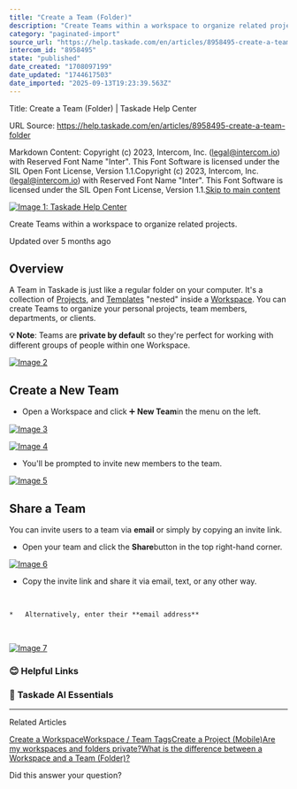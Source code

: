 ```yaml
---
title: "Create a Team (Folder)"
description: "Create Teams within a workspace to organize related projects."
category: "paginated-import"
source_url: "https://help.taskade.com/en/articles/8958495-create-a-team-folder"
intercom_id: "8958495"
state: "published"
date_created: "1708097199"
date_updated: "1744617503"
date_imported: "2025-09-13T19:23:39.563Z"
---
```


Title: Create a Team (Folder) | Taskade Help Center

URL Source: https://help.taskade.com/en/articles/8958495-create-a-team-folder

Markdown Content:
Copyright (c) 2023, Intercom, Inc. (legal@intercom.io) with Reserved Font Name "Inter". This Font Software is licensed under the SIL Open Font License, Version 1.1.Copyright (c) 2023, Intercom, Inc. (legal@intercom.io) with Reserved Font Name "Inter". This Font Software is licensed under the SIL Open Font License, Version 1.1.[Skip to main content](https://help.taskade.com/en/articles/8958495-create-a-team-folder#main-content)

[![Image 1: Taskade Help Center](https://downloads.intercomcdn.com/i/o/490280/d14603621e78c833c2d0e66f/2d1230f35f3009fff25b2989e93312a5.png)](https://help.taskade.com/en/)

Create Teams within a workspace to organize related projects.

Updated over 5 months ago

**Overview**
------------

A Team in Taskade is just like a regular folder on your computer. It's a collection of [Projects](https://help.taskade.com/en/articles/8958370-create-a-project), and [Templates](https://help.taskade.com/en/articles/8958393-create-use-templates) "nested" inside a [Workspace](https://help.taskade.com/en/articles/8958483-create-a-workspace). You can create Teams to organize your personal projects, team members, departments, or clients.

**💡 Note**: Teams are **private by defaul**t so they're perfect for working with different groups of people within one Workspace.

[![Image 2](https://downloads.intercomcdn.com/i/o/plyqw4hf/1473336587/616b84cc3ff87943248ba170d28b/team.jpg?expires=1757793600&signature=bd1d0bdecfda382d8317efc157ce664be016aec7f9bc5e86e9df9bbe718bf9e9&req=dSQgFcp9m4RXXvMW1HO4zbaJYODUsvwVaj45G9J5iEPNzJtR6VNAUO8lvZ7J%0A6KyVQR6qNMvrN%2BcCq5w%3D%0A)](https://downloads.intercomcdn.com/i/o/plyqw4hf/1473336587/616b84cc3ff87943248ba170d28b/team.jpg?expires=1757793600&signature=bd1d0bdecfda382d8317efc157ce664be016aec7f9bc5e86e9df9bbe718bf9e9&req=dSQgFcp9m4RXXvMW1HO4zbaJYODUsvwVaj45G9J5iEPNzJtR6VNAUO8lvZ7J%0A6KyVQR6qNMvrN%2BcCq5w%3D%0A)

**Create a New Team**
---------------------

*   Open a Workspace and click ➕ **New Team**in the menu on the left.

[![Image 3](https://downloads.intercomcdn.com/i/o/plyqw4hf/1473339590/114e8c4a0a67752fe223cc2e8c92/create-team-1.jpg?expires=1757793600&signature=fa4b5ec1e4bcd3020381842d219f02f495be4dcaa9d90da569a7c09cb1f6cba8&req=dSQgFcp9lIRWWfMW1HO4zZbRNvV5J%2FiWeHHB2ozCf6%2FOXH0MIL7KfN2oRhUG%0AgJcL08jtyX%2BJsTmRO5A%3D%0A)](https://downloads.intercomcdn.com/i/o/plyqw4hf/1473339590/114e8c4a0a67752fe223cc2e8c92/create-team-1.jpg?expires=1757793600&signature=fa4b5ec1e4bcd3020381842d219f02f495be4dcaa9d90da569a7c09cb1f6cba8&req=dSQgFcp9lIRWWfMW1HO4zZbRNvV5J%2FiWeHHB2ozCf6%2FOXH0MIL7KfN2oRhUG%0AgJcL08jtyX%2BJsTmRO5A%3D%0A)

[![Image 4](https://downloads.intercomcdn.com/i/o/plyqw4hf/1473340081/1452be558c4124d50c76e6cc6fe1/create-team-2.jpg?expires=1757793600&signature=4483664ce4cc341c1dea0adc0804ab60c86eac028cbdbf053a252eb289fa2429&req=dSQgFcp6nYFXWPMW1HO4zdslGOG7%2FUpTmK7iV9WnCKPJdV3kWzQQXWz8Lh8m%0AWJNGr%2Fk8zFV3X9Wgq4g%3D%0A)](https://downloads.intercomcdn.com/i/o/plyqw4hf/1473340081/1452be558c4124d50c76e6cc6fe1/create-team-2.jpg?expires=1757793600&signature=4483664ce4cc341c1dea0adc0804ab60c86eac028cbdbf053a252eb289fa2429&req=dSQgFcp6nYFXWPMW1HO4zdslGOG7%2FUpTmK7iV9WnCKPJdV3kWzQQXWz8Lh8m%0AWJNGr%2Fk8zFV3X9Wgq4g%3D%0A)

*   You'll be prompted to invite new members to the team.

[![Image 5](https://downloads.intercomcdn.com/i/o/plyqw4hf/1473340359/09a3df801439f1d9a55e5c979666/create-team-4.jpg?expires=1757793600&signature=efcea05309b0483c6240508122db7ef82318ce60a3fc2000e57b242ca22a01ea&req=dSQgFcp6nYJaUPMW1HO4zQHkMN5dHR9SDF07PaxHUMcRndymdWsFwUEJpEDm%0AIk02jl3Olmwv380d3W0%3D%0A)](https://downloads.intercomcdn.com/i/o/plyqw4hf/1473340359/09a3df801439f1d9a55e5c979666/create-team-4.jpg?expires=1757793600&signature=efcea05309b0483c6240508122db7ef82318ce60a3fc2000e57b242ca22a01ea&req=dSQgFcp6nYJaUPMW1HO4zQHkMN5dHR9SDF07PaxHUMcRndymdWsFwUEJpEDm%0AIk02jl3Olmwv380d3W0%3D%0A)

**Share a Team**
----------------

You can invite users to a team via **email** or simply by copying an invite link.

*   Open your team and click the **Share**button in the top right-hand corner.

[![Image 6](https://downloads.intercomcdn.com/i/o/plyqw4hf/1473341576/d26e4291a8e51c5c73fe304f2488/share-team.jpg?expires=1757793600&signature=7d3d577f9f67e911dd3b451b6929c9a704ea51a8ae4a3d8534f001a6e134228c&req=dSQgFcp6nIRYX%2FMW1HO4zemoLKty39jk8zQfiBmNn4uHPhIeFJvLep9ZZjrI%0AY5mfRwovcjhyxAJ894c%3D%0A)](https://downloads.intercomcdn.com/i/o/plyqw4hf/1473341576/d26e4291a8e51c5c73fe304f2488/share-team.jpg?expires=1757793600&signature=7d3d577f9f67e911dd3b451b6929c9a704ea51a8ae4a3d8534f001a6e134228c&req=dSQgFcp6nIRYX%2FMW1HO4zemoLKty39jk8zQfiBmNn4uHPhIeFJvLep9ZZjrI%0AY5mfRwovcjhyxAJ894c%3D%0A)

*   Copy the invite link and share it via email, text, or any other way.

​

    *   Alternatively, enter their **email address**

​

[![Image 7](https://downloads.intercomcdn.com/i/o/plyqw4hf/1473341917/848920926dc7f614ba1d4442b704/create-team-4.png?expires=1757793600&signature=61bafff67acaad826e9870f63f717260f09dab9e9a4ea257712cf4e214474006&req=dSQgFcp6nIheXvMW1HO4zSCZDs2YC5EVUNRpTpoEdEzzV4Yf%2BbiK0g0suRVE%0AfldOph3j392Y7w%2BJ7jM%3D%0A)](https://downloads.intercomcdn.com/i/o/plyqw4hf/1473341917/848920926dc7f614ba1d4442b704/create-team-4.png?expires=1757793600&signature=61bafff67acaad826e9870f63f717260f09dab9e9a4ea257712cf4e214474006&req=dSQgFcp6nIheXvMW1HO4zSCZDs2YC5EVUNRpTpoEdEzzV4Yf%2BbiK0g0suRVE%0AfldOph3j392Y7w%2BJ7jM%3D%0A)

### **😊 Helpful Links**

### 🤖 **Taskade AI Essentials**

* * *

Related Articles

[Create a Workspace](https://help.taskade.com/en/articles/8958483-create-a-workspace)[Workspace / Team Tags](https://help.taskade.com/en/articles/8958487-workspace-team-tags)[Create a Project (Mobile)](https://help.taskade.com/en/articles/8958560-create-a-project-mobile)[Are my workspaces and folders private?](https://help.taskade.com/en/articles/8958653-are-my-workspaces-and-folders-private)[What is the difference between a Workspace and a Team (Folder)?](https://help.taskade.com/en/articles/8958655-what-is-the-difference-between-a-workspace-and-a-team-folder)

Did this answer your question?
